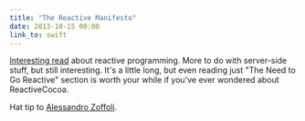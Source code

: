 ```yaml
---
title: "The Reactive Manifesto"
date: 2013-10-15 00:00
link_to: swift
---
```


<p><a href="http://www.reactivemanifesto.org">Interesting read</a> about reactive programming. More to do with server-side stuff, but still interesting. It's a little long, but even reading just "The Need to Go Reactive" section is worth your while if you've ever wondered about ReactiveCocoa. </p>

<p>Hat tip to <a href="http://twitter.com/AL333Z">Alessandro Zoffoli</a>.</p>

<!-- more -->

